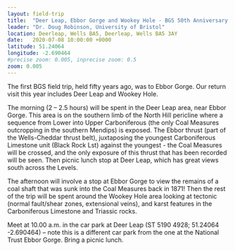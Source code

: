 ```yaml
---
layout: field-trip
title:  "Deer Leap, Ebbor Gorge and Wookey Hole - BGS 50th Anniversary Celebration"
leader: "Dr. Doug Robinson, University of Bristol"
location: Deerleap, Wells BA5, Deerleap, Wells BA5 3AY
date:   2020-07-08 10:00:00 +0000
latitude: 51.24064
longitude: -2.690464
#precise zoom: 0.005, inprecise zoom: 0.5
zoom: 0.005
---
```

The first BGS field trip, held fifty years ago, was to Ebbor Gorge. Our return visit this year includes Deer Leap and Wookey Hole.

The morning (2 – 2.5 hours) will be spent in the Deer Leap area, near Ebbor Gorge. This area is on the southern limb of the North Hill pericline where a sequence from Lower into Upper Carboniferous (the only Coal Measures outcropping in the southern Mendips) is exposed. The Ebbor thrust (part of the Wells-Cheddar thrust belt), juxtaposing the youngest Carboniferous Limestone unit (Black Rock Lst) against the youngest - the Coal Measures will be crossed, and the only exposure of this thrust that has been recorded will be seen. Then picnic lunch stop at Deer Leap, which has great views south across the Levels.

The afternoon will involve a stop at Ebbor Gorge to view the remains of a coal shaft that was sunk into the Coal Measures back in 1871! Then the rest of the trip will be spent around the Wookey Hole area looking at tectonic (normal fault/shear zones, extensional veins), and karst features in the Carboniferous Limestone and Triassic rocks.

Meet at 10.00 a.m. in the car park at Deer Leap (ST 5190 4928; 51.24064 -2.690464) – note this is a different car park from the one at the National Trust Ebbor Gorge. Bring a picnic lunch.